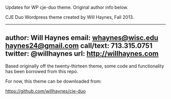 Updates for WP cje-duo theme. Original author info below.





CJE Duo Wordpress theme created by Will Haynes, Fall 2013.

------------------------------------------
author: 	Will Haynes
email:		whaynes@wisc.edu
			haynes24@gmail.com
call/text:	713.315.0751
twitter:	@willhaynes
url:		http://willhaynes.com
------------------------------------------

Based originally off the twenty-thirteen theme, some code
and functionality has been borrowed from this repo.

For now, this theme can be downloaded from:

https://github.com/willhaynes/cje-duo